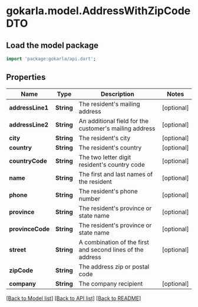 # gokarla.model.AddressWithZipCodeDTO

## Load the model package
```dart
import 'package:gokarla/api.dart';
```

## Properties
Name | Type | Description | Notes
------------ | ------------- | ------------- | -------------
**addressLine1** | **String** | The resident's mailing address | [optional] 
**addressLine2** | **String** | An additional field for the customer's mailing address | [optional] 
**city** | **String** | The resident's city | [optional] 
**country** | **String** | The resident's country | [optional] 
**countryCode** | **String** | The two letter digit resident's country code | [optional] 
**name** | **String** | The first and last names of the resident | [optional] 
**phone** | **String** | The resident's phone number | [optional] 
**province** | **String** | The resident's province or state name | [optional] 
**provinceCode** | **String** | The resident's province or state name | [optional] 
**street** | **String** | A combination of the first and second lines of the address | [optional] 
**zipCode** | **String** | The address zip or postal code | 
**company** | **String** | The company recipient | [optional] 

[[Back to Model list]](../README.md#documentation-for-models) [[Back to API list]](../README.md#documentation-for-api-endpoints) [[Back to README]](../README.md)


